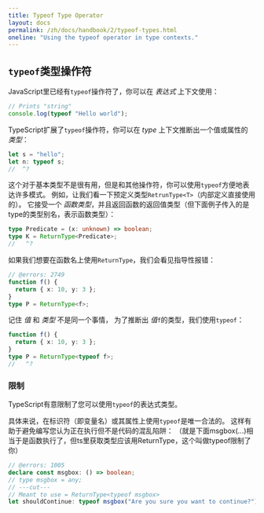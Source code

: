 ```yaml
---
title: Typeof Type Operator
layout: docs
permalink: /zh/docs/handbook/2/typeof-types.html
oneline: "Using the typeof operator in type contexts."
---
```


## `typeof`类型操作符

JavaScript里已经有`typeof`操作符了，你可以在 _表达式_ 上下文使用：

```ts twoslash
// Prints "string"
console.log(typeof "Hello world");
```

TypeScript扩展了`typeof`操作符，你可以在 _type_ 上下文推断出一个值或属性的 _类型_：

```ts twoslash
let s = "hello";
let n: typeof s;
//  ^?
```

这个对于基本类型不是很有用，但是和其他操作符，你可以使用`typeof`方便地表达许多模式。
例如，让我们看一下预定义类型`RetrunType<T>`（内部定义直接使用的）。
它接受一个 _函数类型_，并且返回函数的返回值类型（但下面例子传入的是type的类型别名，表示函数类型）：

```ts twoslash
type Predicate = (x: unknown) => boolean;
type K = ReturnType<Predicate>;
//   ^?
```
如果我们想要在函数名上使用`ReturnType`，我们会看见指导性报错：

```ts twoslash
// @errors: 2749
function f() {
  return { x: 10, y: 3 };
}
type P = ReturnType<f>;
```

记住 _值_ 和 _类型_ 不是同一个事情，
为了推断出 _值_`f`的类型，我们使用`typeof`：

```ts twoslash
function f() {
  return { x: 10, y: 3 };
}
type P = ReturnType<typeof f>;
//   ^?
```

### 限制

TypeScript有意限制了您可以使用`typeof`的表达式类型。

具体来说，在标识符（即变量名）或其属性上使用`typeof`是唯一合法的。
这样有助于避免编写您认为正在执行但不是代码的混乱陷阱：
（就是下面msgbox(...)相当于是函数执行了，但ts里获取类型应该用ReturnType，这个叫做typeof限制了你）

```ts twoslash
// @errors: 1005
declare const msgbox: () => boolean;
// type msgbox = any;
// ---cut---
// Meant to use = ReturnType<typeof msgbox>
let shouldContinue: typeof msgbox("Are you sure you want to continue?");
```
